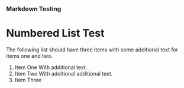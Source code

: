 
### Markdown Testing

# Numbered List Test

The following list should have three items with some additional text for items one and two.

1) Item One
    With additional text.
2) Item Two
    With additional additional text.
3) Item Three